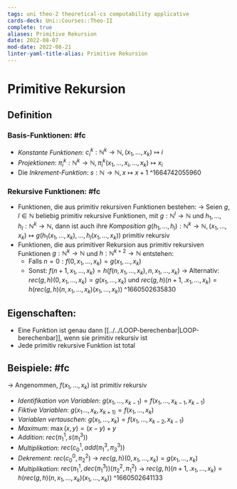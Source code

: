 ```yaml
---
tags: uni theo-2 theoretical-cs computability applicative
cards-deck: Uni::Courses::Theo-II
complete: true
aliases: Primitive Rekursion
date: 2022-08-07
mod-date: 2022-08-21
linter-yaml-title-alias: Primitive Rekursion
---
```


# Primitive Rekursion

## Definition

### Basis-Funktionen: #fc
- *Konstante Funktionen*: $c^k_i:\mathbb{N}^k\rightarrow\mathbb{N},(x_1,\dots,x_k)\mapsto i$
- *Projektionen*: $\pi^k_i: \mathbb{N}^k\rightarrow\mathbb{N}, \pi^k_i(x_1,\dots,x_i,\dots,x_k)\mapsto x_i$
- Die *Inkrement-Funktion*: $s:\mathbb{N}\rightarrow\mathbb{N},x\mapsto x+1$
^1664742055960

### Rekursive Funktionen: #fc
- Funktionen, die aus primitiv rekursiven Funktionen bestehen:
	-> Seien $g,l\in\mathbb{N}$ beliebig primitiv rekursive Funktionen, mit $g:\mathbb{N}^l\rightarrow\mathbb{N}$ und $h_1,\dots,h_l:\mathbb{N}^k\rightarrow\mathbb{N}$, dann ist auch ihre *Komposition* $g(h_1,\dots,h_l): \mathbb{N}^k → \mathbb{N},(x_1,\dots,x_k)\mapsto g(h_1(x_1,\dots,x_k),\dots, h_l(x_1,\dots,x_k))$ primitiv rekursiv
- Funktionen, die aus primitiver Rekursion aus primitiv rekursiven Funktionen $g:\mathbb{N}^k\rightarrow\mathbb{N}$ und $h:\mathbb{N}^{k+2}\rightarrow\mathbb{N}$ entstehen:
	- Falls $n=0:f(0,x_1,\dots,x_k)=g(x_1,\dots,x_k)$
	- Sonst: $f(n+1,x_1,\dots,x_k)=h(f(n,x_1,\dots,x_k),n,x_1,\dots,x_k)$
	-> Alternativ: $rec(g,h)(0,x_1,\dots,x_k)=g(x_1,\dots,x_k)$ und $rec(g,h)(n+1,.x_1,\dots,x_k)=h(rec(g,h)(n,x_1,\dots,x_k)(x_1,\dots,x_k))$
^1660502635830

## Eigenschaften:
- Eine Funktion ist genau dann [[../../LOOP-berechenbar|LOOP-berechenbar]], wenn sie primitiv rekursiv ist
- Jede primitiv rekursive Funktion ist total

## Beispiele: #fc
-> Angenommen, $f(x_1,\dots,x_k)$ ist primitiv rekursiv
- *Identifikation von Variablen*: $g(x_1,\dots,x_{k-1})=f(x_1,\dots,x_{k-1},x_{k-1})$
- *Fiktive Variablen*: $g(x_1\dots,x_k,x_{k+1)}=f(x_1,\dots,x_k)$
- *Variablen vertauschen*: $g(x_1,\dots,x_k)=f(x_1,\dots,x_{k-2},x_{k-1})$
- *Maximum*: $\max(x,y)=(x-y)+y$
- *Addition*: $rec(\pi^1_1,s(\pi^3_1))$
- *Multiplikation*: $rec(c^1_0,add(\pi^3_1,\pi^3_3))$
- *Dekrement*: $rec(c^0_0,\pi^2_2)$
	-> $rec(g,h)(0,x_1,\dots,x_k)=g(x_1,\dots,x_k)$
- *Multiplikation*: $rec(\pi^1_1,dec(\pi^3_1))(\pi^2_2,\pi^2_1)$
	-> $rec(g,h)(n+1,.x_1,\dots,x_k)=h(rec(g,h)(n,x_1,\dots,x_k)(x_1,\dots,x_k))$
^1660502641133
